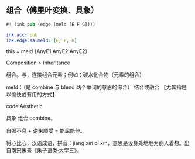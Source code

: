 ## 组合（傅里叶变换、具象）

```rs
#! (ink pub (edge (meld [E F G])))
```

```yaml
ink.acc: pub
ink.edge.sa.meld: [E, F, G]
```

this = meld {AnyE1 AnyE2 AnyE2}


Composition > Inheritance

组合。与，连接组合元素；例如：碳水化合物（元素的组合）

meld：（是 combine 与 blend 两个单词的意思的综合） 结合或融合 【尤其指是以愉快或有用的方式】

code Aesthetic


具象 组合 combine。

自强不息 + 逆来顺受 = 能屈能伸。

将心比心，汉语成语，拼音：jiāng xīn bǐ xīn，意思是设身处地地为别人着想。出自南宋朱熹《朱子语类·大学三》。